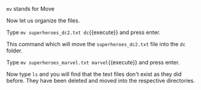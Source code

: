 `mv` stands for Move

Now let us organize the files.  

Type `mv superheroes_dc2.txt dc`{{execute}} and press enter.  

This command which will move the `superheroes_dc2.txt` file into the `dc` folder.  

Type `mv superheroes_marvel.txt marvel`{{execute}} and press enter.  

Now type `ls` and you will find that the text files don't exist as they did before. They have been deleted and moved into the respective directories.  
